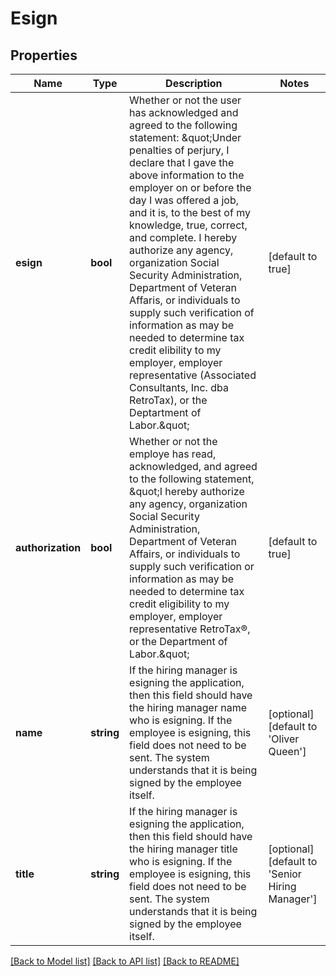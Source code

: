 # Esign

## Properties
Name | Type | Description | Notes
------------ | ------------- | ------------- | -------------
**esign** | **bool** | Whether or not the user has acknowledged and agreed to the following statement: \&quot;Under penalties of perjury, I declare that I gave the above information to the employer on or before the day I was offered a job, and it is, to the best of my knowledge, true, correct, and complete. I hereby authorize any agency, organization Social Security Administration, Department of Veteran Affaris, or individuals to supply such verification of information as may be needed to determine tax credit elibility to my employer, employer representative (Associated Consultants, Inc. dba RetroTax), or the Deptartment of Labor.\&quot; | [default to true]
**authorization** | **bool** | Whether or not the employe has read, acknowledged, and agreed to the following statement, \&quot;I hereby authorize any agency, organization Social Security Administration, Department of Veteran Affairs, or individuals to supply such verification or information as may be needed to determine tax credit eligibility to my employer, employer representative RetroTax®, or the Department of Labor.\&quot; | [default to true]
**name** | **string** | If the hiring manager is esigning the application, then this field should have the hiring manager name who is esigning. If the employee is esigning, this field does not need to be sent. The system understands that it is being signed by the employee itself. | [optional] [default to 'Oliver Queen']
**title** | **string** | If the hiring manager is esigning the application, then this field should have the hiring manager title who is esigning. If the employee is esigning, this field does not need to be sent. The system understands that it is being signed by the employee itself. | [optional] [default to 'Senior Hiring Manager']

[[Back to Model list]](../README.md#documentation-for-models) [[Back to API list]](../README.md#documentation-for-api-endpoints) [[Back to README]](../README.md)


